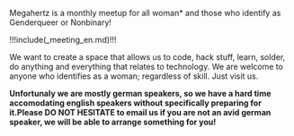 Megahertz is a monthly meetup for all woman* and those who identify as Genderqueer or Nonbinary!

!!!include(_meeting_en.md)!!!

We want to create a space that allows us to code, hack stuff, learn, solder, do anything and everything that relates to technology.
We are welcome to anyone who identifies as a woman; regardless of
skill. Just visit us.

**Unfortunaly we are mostly german speakers, so we have a hard time accomodating english speakers without specifically preparing for it.Please DO NOT HESITATE to email us if you are not an avid german speaker, we will be able to arrange something for you!**
